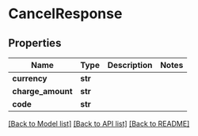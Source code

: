 # CancelResponse

## Properties
Name | Type | Description | Notes
------------ | ------------- | ------------- | -------------
**currency** | **str** |  | 
**charge_amount** | **str** |  | 
**code** | **str** |  | 

[[Back to Model list]](../README.md#documentation-for-models) [[Back to API list]](../README.md#documentation-for-api-endpoints) [[Back to README]](../README.md)


